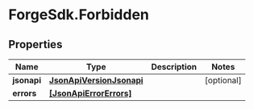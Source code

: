 # ForgeSdk.Forbidden

## Properties
Name | Type | Description | Notes
------------ | ------------- | ------------- | -------------
**jsonapi** | [**JsonApiVersionJsonapi**](JsonApiVersionJsonapi.md) |  | [optional] 
**errors** | [**[JsonApiErrorErrors]**](JsonApiErrorErrors.md) |  | 


